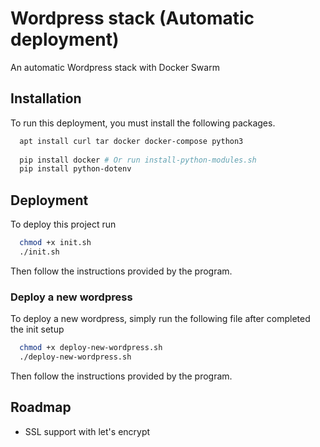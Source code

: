 
# Wordpress stack (Automatic deployment)

An automatic Wordpress stack with Docker Swarm



## Installation

To run this deployment, you must install the following packages.

```bash
  apt install curl tar docker docker-compose python3
  
  pip install docker # Or run install-python-modules.sh
  pip install python-dotenv
```
    
## Deployment

To deploy this project run

```bash
  chmod +x init.sh
  ./init.sh
```

Then follow the instructions provided by the program.

### Deploy a new wordpress

To deploy a new wordpress, simply run the following file after completed the init setup

```bash
  chmod +x deploy-new-wordpress.sh
  ./deploy-new-wordpress.sh
```

Then follow the instructions provided by the program.


## Roadmap

- SSL support with let's encrypt
